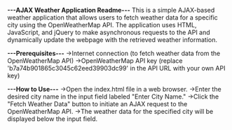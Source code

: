 ****---AJAX Weather Application Readme---****
This is a simple AJAX-based weather application that allows users to fetch weather data for a specific city using the OpenWeatherMap API. The application uses HTML, JavaScript, and jQuery to make asynchronous requests to the API and dynamically update the webpage with the retrieved weather information.

****---Prerequisites---****
   ->Internet connection (to fetch weather data from the OpenWeatherMap API)
   ->OpenWeatherMap API key (replace 'b7a74b901865c3045c62eed39903dc99' in the API URL with your own API key)

****---How to Use---****
   ->Open the index.html file in a web browser.
   ->Enter the desired city name in the input field labeled "Enter City Name."
   ->Click the "Fetch Weather Data" button to initiate an AJAX request to the OpenWeatherMap API.
   ->The weather data for the specified city will be displayed below the input field.
